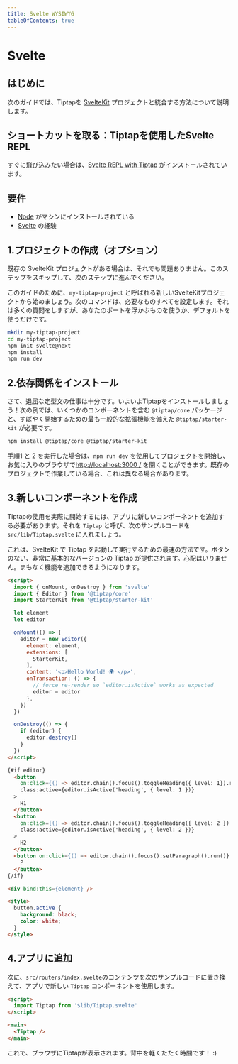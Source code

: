 ```yaml
---
title: Svelte WYSIWYG
tableOfContents: true
---
```


# Svelte

## はじめに

<!-- The following guide describes how to integrate Tiptap with your [SvelteKit](https://kit.svelte.dev/) project. -->

次のガイドでは、Tiptapを [SvelteKit](https://kit.svelte.dev/) プロジェクトと統合する方法について説明します。

## ショートカットを取る：Tiptapを使用したSvelte REPL

すぐに飛び込みたい場合は、[Svelte REPL with Tiptap](https://svelte.dev/repl/798f1b81b9184780aca18d9a005487d2?version=3.31.2) がインストールされています。

<!-- If you just want to jump into it right-away, here is a [Svelte REPL with Tiptap](https://svelte.dev/repl/798f1b81b9184780aca18d9a005487d2?version=3.31.2) installed. -->

## 要件

* [Node](https://nodejs.org/en/download/) がマシンにインストールされている
* [Svelte](https://vuejs.org/v2/guide/#Getting-Started) の経験

## 1.プロジェクトの作成（オプション）

既存の SvelteKit プロジェクトがある場合は、それでも問題ありません。このステップをスキップして、次のステップに進んでください。

このガイドのために、`my-tiptap-project` と呼ばれる新しいSvelteKitプロジェクトから始めましょう。次のコマンドは、必要なものすべてを設定します。それは多くの質問をしますが、あなたのボートを浮かぶものを使うか、デフォルトを使うだけです。

<!-- If you already have an existing SvelteKit project, that’s fine too. Just skip this step and proceed with the next step. -->

<!-- For the sake of this guide, let’s start with a fresh SvelteKit project called `my-tiptap-project`. The following commands set up everything we need. It asks a lot of questions, but just use what floats your boat or use the defaults. -->

```bash
mkdir my-tiptap-project
cd my-tiptap-project
npm init svelte@next
npm install
npm run dev
```

## 2.依存関係をインストール

さて、退屈な定型文の仕事は十分です。いよいよTiptapをインストールしましょう！次の例では、いくつかのコンポーネントを含む `@tiptap/core` パッケージと、すばやく開始するための最も一般的な拡張機能を備えた `@tiptap/starter-kit` が必要です。

<!-- Okay, enough of the boring boilerplate work. Let’s finally install Tiptap! For the following example you’ll need the `@tiptap/core` package, with a few components, and `@tiptap/starter-kit` which has the most common extensions to get started quickly. -->

```bash
npm install @tiptap/core @tiptap/starter-kit
```

<!-- If you followed step 1 and 2, you can now start your project with `npm run dev`, and open [http://localhost:3000/](http://localhost:3000/) in your favorite browser. This might be different, if you’re working with an existing project. -->

手順1 と 2 を実行した場合は、`npm run dev` を使用してプロジェクトを開始し、お気に入りのブラウザで[http://localhost:3000 /](http://localhost:3000) を開くことができます。既存のプロジェクトで作業している場合、これは異なる場合があります。

## 3.新しいコンポーネントを作成

Tiptapの使用を実際に開始するには、アプリに新しいコンポーネントを追加する必要があります。それを `Tiptap` と呼び、次のサンプルコードを `src/lib/Tiptap.svelte` に入れましょう。

これは、SvelteKit で Tiptap を起動して実行するための最速の方法です。ボタンのない、非常に基本的なバージョンの Tiptap が提供されます。心配はいりません。まもなく機能を追加できるようになります。

<!-- To actually start using Tiptap, you’ll need to add a new component to your app. Let’s call it `Tiptap` and put the following example code in `src/lib/Tiptap.svelte`. -->

<!-- This is the fastest way to get Tiptap up and running with SvelteKit. It will give you a very basic version of Tiptap, without any buttons. No worries, you will be able to add more functionality soon. -->

```html
<script>
  import { onMount, onDestroy } from 'svelte'
  import { Editor } from '@tiptap/core'
  import StarterKit from '@tiptap/starter-kit'

  let element
  let editor

  onMount(() => {
    editor = new Editor({
      element: element,
      extensions: [
        StarterKit,
      ],
      content: '<p>Hello World! 🌍️ </p>',
      onTransaction: () => {
        // force re-render so `editor.isActive` works as expected
        editor = editor
      },
    })
  })

  onDestroy(() => {
    if (editor) {
      editor.destroy()
    }
  })
</script>

{#if editor}
  <button
    on:click={() => editor.chain().focus().toggleHeading({ level: 1}).run()}
    class:active={editor.isActive('heading', { level: 1 })}
  >
    H1
  </button>
  <button
    on:click={() => editor.chain().focus().toggleHeading({ level: 2 }).run()}
    class:active={editor.isActive('heading', { level: 2 })}
  >
    H2
  </button>
  <button on:click={() => editor.chain().focus().setParagraph().run()} class:active={editor.isActive('paragraph')}>
    P
  </button>
{/if}

<div bind:this={element} />

<style>
  button.active {
    background: black;
    color: white;
  }
</style>
```

## 4.アプリに追加

次に、`src/routers/index.svelte`のコンテンツを次のサンプルコードに置き換えて、アプリで新しい `Tiptap` コンポーネントを使用します。

```html
<script>
  import Tiptap from '$lib/Tiptap.svelte'
</script>

<main>
  <Tiptap />
</main>
```

<!-- You should now see Tiptap in your browser. Time to give yourself a pat on the back! :) -->

これで、ブラウザにTiptapが表示されます。背中を軽くたたく時間です！ :)
